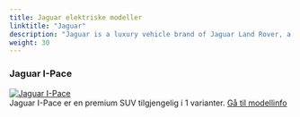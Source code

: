 ```yaml
---
title: Jaguar elektriske modeller
linktitle: "Jaguar"
description: "Jaguar is a luxury vehicle brand of Jaguar Land Rover, a British multinational car manufacturer with its headquarters in Coventry, England. Jaguar Cars was founded in 1922 as the Swallow Sidecar Company, originally making motorcycle sidecars before developing bodies for passenger cars. The company's name was changed from SS Cars to Jaguar Cars in 1945."
weight: 30
---
```

<!-- markdownlint-disable MD033 -->
<!-- markdownlint-disable MD010 -->


<div class="container shadow p-3 mb-5 bg-body-tertiary rounded">
<h3> Jaguar I-Pace</h3>
	<div class="row">
		<div class="col col-12 col-md-6">
			<a href="i-pace"><img src="https://media.evkx.net/multimedia/models/jaguar/i-pace/i-pace_ev400/main_1_st.jpg" class="img-fluid" alt="Jaguar I-Pace" ></a>
		</div>
		<div class="col col-12 col-md-6">
Jaguar I-Pace er en premium SUV tilgjengelig i 1 varianter.
<a href="i-pace">Gå til modellinfo</a>
		</div>
	</div>
</div>
